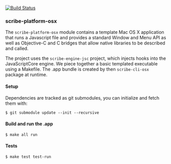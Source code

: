 [![Build Status](https://travis-ci.org/scribe-src/scribe-platform-osx.svg)](https://travis-ci.org/scribe-src/scribe-platform-osx)

### scribe-platform-osx

The `scribe-platform-osx` module contains a template Mac OS X application that runs a Javascript file and provides a standard Window and Menu API as well as Objective-C and C bridges that allow native libraries to be described and called.

The project uses the `scribe-engine-jsc` project, which injects hooks into the JavaScriptCore engine. We piece together a basic templated executable using a Makefile. The .app bundle is created by then `scribe-cli-osx` package at runtime.

#### Setup

Dependencies are tracked as git submodules, you can initialize and fetch them with:

    $ git submodule update --init --recursive

#### Build and run the .app

    $ make all run

#### Tests

    $ make test test-run
